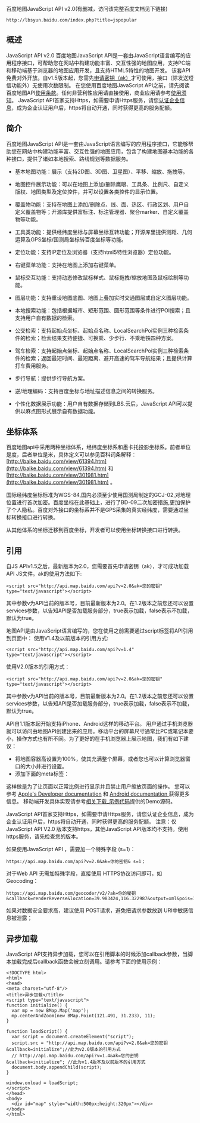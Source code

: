 百度地图JavaScript API v2.0(有删减，访问该完整百度文档见下链接)

    http://lbsyun.baidu.com/index.php?title=jspopular

概述
----
JavaScript API v2.0
百度地图JavaScript API是一套由JavaScript语言编写的应用程序接口，可帮助您在网站中构建功能丰富、交互性强的地图应用，支持PC端和移动端基于浏览器的地图应用开发，且支持HTML5特性的地图开发。
该套API免费对外开放。自v1.5版本起，您需先[申请密钥（ak）](http://lbsyun.baidu.com/apiconsole/key?application=key)才可使用，接口（除发送短信功能外）无使用次数限制。
在您使用百度地图JavaScript API之前，请先阅读百度地图API[使用条款](http://lbsyun.baidu.com/index.php?title=open/law#qa001)。任何非营利性应用请直接使用，商业应用请参考[使用须知](http://lbsyun.baidu.com/index.php?title=open/question)。
JavaScript API首家支持Https，如需要申请Https服务，请您[认证企业信息](http://lbsyun.baidu.com/apiconsole/auth)，成为企业认证用户后，https将自动开通，同时获得更高的服务配额。

简介
----
百度地图JavaScript API是一套由JavaScript语言编写的应用程序接口，它能够帮助您在网站中构建功能丰富、交互性强的地图应用，包含了构建地图基本功能的各种接口，提供了诸如本地搜索、路线规划等数据服务。

* 基本地图功能：展示（支持2D图、3D图、卫星图）、平移、缩放、拖拽等。

* 地图控件展示功能：可以在地图上添加/删除鹰眼、工具条、比例尺、自定义版权、地图类型及定位控件，并可以设置各类控件的显示位置。

* 覆盖物功能：支持在地图上添加/删除点、线、面、热区、行政区划、用户自定义覆盖物等；开源库提供富标注、标注管理器、聚合marker、自定义覆盖物等功能。

* 工具类功能：提供经纬度坐标与屏幕坐标互转功能；开源库里提供测距、几何运算及GPS坐标/国测局坐标转百度坐标等功能。

* 定位功能：支持IP定位及浏览器（支持html5特性浏览器）定位功能。

* 右键菜单功能：支持在地图上添加右键菜单。

* 鼠标交互功能：支持动态修改鼠标样式、鼠标拖拽/缩放地图及鼠标绘制等功能。

* 图层功能：支持重设地图底图、地图上叠加实时交通图层或自定义图层功能。

* 本地搜索功能：包括根据城市、矩形范围、圆形范围等条件进行POI搜索；且支持用户自有数据的检索。

* 公交检索：支持起始点坐标、起始点名称、LocalSearchPoi实例三种检索条件的检索；检索结果支持便捷、可换乘、少步行、不乘地铁四种方案。

* 驾车检索：支持起始点坐标、起始点名称、LocalSearchPoi实例三种检索条件的检索；返回最短时间、最短距离、避开高速的驾车导航结果；且提供计算打车费用服务。

* 步行导航：提供步行导航方案。

* 逆/地理编码：支持百度坐标与地址描述信息之间的转换服务。

* 个性化数据展示功能：用户自有数据存储到LBS.云后，JavaScript API可以提供以麻点图形式展示自有数据功能。

坐标体系
--------

百度地图api中采用两种坐标体系，经纬度坐标系和墨卡托投影坐标系。前者单位是度，后者单位是米，具体定义可以参见百科词条解释：[http://baike.baidu.com/view/61394.htm](http://baike.baidu.com/view/61394.htm) 和 [http://baike.baidu.com/view/301981.htm](http://baike.baidu.com/view/301981.htm) 。

国际经纬度坐标标准为WGS-84,国内必须至少使用国测局制定的GCJ-02,对地理位置进行首次加密。百度坐标在此基础上，进行了BD-09二次加密措施,更加保护了个人隐私。百度对外接口的坐标系并不是GPS采集的真实经纬度，需要通过坐标转换接口进行转换。

从其他体系的坐标迁移到百度坐标，开发者可以使用坐标转换接口进行转换。

引用
----

自JS APIv1.5之后，最新版本为2.0，您需要首先申请密钥（ak），才可成功加载API JS文件。ak的使用方法如下:

    <script src="http://api.map.baidu.com/api?v=2.0&ak=您的密钥" type="text/javascript"></script>


其中参数v为API当前的版本号，目前最新版本为2.0。在1.2版本之前您还可以设置services参数，以告知API是否加载服务部分，true表示加载，false表示不加载，默认为true。

地图API是由JavaScript语言编写的，您在使用之前需要通过script标签将API引用到页面中：
使用V1.4及以前版本的引用方式:

    <script src="http://api.map.baidu.com/api?v=1.4" type="text/javascript"></script>

使用V2.0版本的引用方式：

    <script src="http://api.map.baidu.com/api?v=2.0&ak=您的密钥" type="text/javascript"></script>

其中参数v为API当前的版本号，目前最新版本为2.0。在1.2版本之前您还可以设置services参数，以告知API是否加载服务部分，true表示加载，false表示不加载，默认为true。

API自1.1版本起开始支持iPhone、Android这样的移动平台。
用户通过手机浏览器就可以访问由地图API创建出来的应用。移动平台的屏幕尺寸通常比PC或笔记本要小，操作方式也有所不同。为了更好的在手机浏览器上展示地图，我们有如下建议：

* 将地图容器高设置为100%，使其充满整个屏幕，或者您也可以计算浏览器窗口的大小并进行设置。
* 添加下面的meta标签： <meta name="viewport" content="initial-scale=1.0, user-scalable=no" />

这样做是为了让页面以正常比例进行显示并且禁止用户缩放页面的操作。
您可以参考 [Apple's Developer documentation](https://developer.apple.com/devcenter/safari/index.action) 和 [Android documentation ](http://developer.android.com/index.html)获得更多信息。
移动端开发具体实现请参考[相关下载_示例代码](http://lbsyun.baidu.com/index.php?title=jspopular/js-download)提供的Demo源码。

JavaScript API首家支持Https，如需要申请Https服务，请您认证企业信息，成为企业认证用户后，https将自动开通，同时获得更高的服务配额。
注意：仅JavaScript API V2.0 版本支持https，其他JavaScript API版本均不支持。使用https服务，请先检查您的版本。

如果使用JavaScript API ，需要加一个特殊字段 (s=1)：

    https://api.map.baidu.com/api?v=2.0&ak=你的密钥& s=1；

对于Web API 无需加特殊字段，直接使用 HTTPS协议访问即可，如Geocoding：

    https://api.map.baidu.com/geocoder/v2/?ak=你的秘钥&callback=renderReverse&location=39.983424,116.322987&output=xml&pois=1
    
如果对数据安全要求高，建议使用 POST请求，避免把请求参数放到 URI中敏感信息被泄露；

异步加载
--------

JavaScript API支持异步加载，您可以在引用脚本的时候添加callback参数，当脚本加载完成后callback函数会被立刻调用。请参考下面的使用示例：

    <!DOCTYPE html>  
    <html>  
    <head>  
    <meta charset="utf-8"/>  
    <title>异步加载</title>  
    <script type="text/javascript">  
    function initialize() {  
      var mp = new BMap.Map('map');  
      mp.centerAndZoom(new BMap.Point(121.491, 31.233), 11);  
    }  
       
    function loadScript() {  
      var script = document.createElement("script");  
      script.src = "http://api.map.baidu.com/api?v=2.0&ak=您的密钥&callback=initialize";//此为v2.0版本的引用方式  
      // http://api.map.baidu.com/api?v=1.4&ak=您的密钥&callback=initialize"; //此为v1.4版本及以前版本的引用方式  
      document.body.appendChild(script);  
    }  
       
    window.onload = loadScript;  
    </script>  
    </head>  
    <body>  
      <div id="map" style="width:500px;height:320px"></div>  
    </body>  
    </html>


